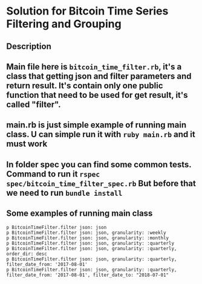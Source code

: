 # Solution for Bitcoin Time Series Filtering and Grouping
## Description
Main file here is `bitcoin_time_filter.rb`, it's a class that getting json and filter parameters and return result.
It's contain only one public function that need to be used for get result, it's called "filter".
---
main.rb is just simple example of running main class.
U can simple run it with `ruby main.rb` and it must work
--
In folder spec you can find some common tests.
Command to run it `rspec spec/bitcoin_time_filter_spec.rb`
But before that we need to run `bundle install`
---
## Some examples of running main class
````
p BitcoinTimeFilter.filter json: json
p BitcoinTimeFilter.filter json: json, granularity: :weekly
p BitcoinTimeFilter.filter json: json, granularity: :monthly
p BitcoinTimeFilter.filter json: json, granularity: :quarterly
p BitcoinTimeFilter.filter json: json, granularity: :quarterly, order_dir: desc
p BitcoinTimeFilter.filter json: json, granularity: :quarterly, filter_date_from: '2017-08-01'
p BitcoinTimeFilter.filter json: json, granularity: :quarterly, filter_date_from: '2017-08-01', filter_date_to: "2018-07-01"
````